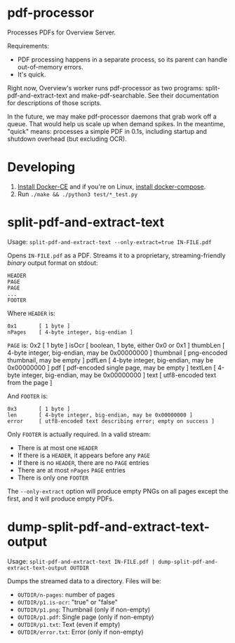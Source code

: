 pdf-processor
=============

Processes PDFs for Overview Server.

Requirements:

* PDF processing happens in a separate process, so its parent can handle
  out-of-memory errors.
* It's quick.

Right now, Overview's worker runs pdf-processor as two programs:
split-pdf-and-extract-text and make-pdf-searchable. See their documentation
for descriptions of those scripts.

In the future, we may make pdf-processor daemons that grab work off a queue.
That would help us scale up when demand spikes. In the meantime, "quick" means:
processes a simple PDF in 0.1s, including startup and shutdown overhead (but
excluding OCR).

Developing
==========

1. [Install Docker-CE](https://docs.docker.com/engine/installation/) and
   if you're on Linux, [install docker-compose](https://docs.docker.com/compose/install/#install-compose).
1. Run `./make && ./python3 test/*_test.py`

split-pdf-and-extract-text
==========================

Usage: `split-pdf-and-extract-text --only-extract=true IN-FILE.pdf`

Opens `IN-FILE.pdf` as a PDF. Streams it to a proprietary, streaming-friendly
_binary_ output format on stdout:

    HEADER
    PAGE
    PAGE
    ...
    FOOTER

Where `HEADER` is:

    0x1       [ 1 byte ]
    nPages    [ 4-byte integer, big-endian ]

`PAGE` is:
    0x2       [ 1 byte ]
    isOcr     [ boolean, 1 byte, either 0x0 or 0x1 ]
    thumbLen  [ 4-byte integer, big-endian, may be 0x00000000 ]
    thumbnail [ png-encoded thumbnail, may be empty ]
    pdfLen    [ 4-byte integer, big-endian, may be 0x00000000 ]
    pdf       [ pdf-encoded single page, may be empty ]
    textLen   [ 4-byte integer, big-endian, may be 0x00000000 ]
    text      [ utf8-encoded text from the page ]

And `FOOTER` is:

    0x3       [ 1 byte ]
    len       [ 4-byte integer, big-endian, may be 0x00000000 ]
    error     [ utf8-encoded text describing error; empty on success ]

Only `FOOTER` is actually required. In a valid stream:

* There is at most one `HEADER`
* If there is a `HEADER`, it appears before any `PAGE`
* If there is no `HEADER`, there are no `PAGE` entries
* There are at most `nPages` `PAGE` entries
* There is only one `FOOTER`

The `--only-extract` option will produce empty PNGs on all pages except the
first, and it will produce empty PDFs.

dump-split-pdf-and-extract-text-output
======================================

Usage: `split-pdf-and-extract-text IN-FILE.pdf | dump-split-pdf-and-extract-text-output OUTDIR`

Dumps the streamed data to a directory. Files will be:

* `OUTDIR/n-pages`: number of pages
* `OUTDIR/p1.is-ocr`: "true" or "false"
* `OUTDIR/p1.png`: Thumbnail (only if non-empty)
* `OUTDIR/p1.pdf`: Single page (only if non-empty)
* `OUTDIR/p1.txt`: Text (even if empty)
* `OUTDIR/error.txt`: Error (only if non-empty)
